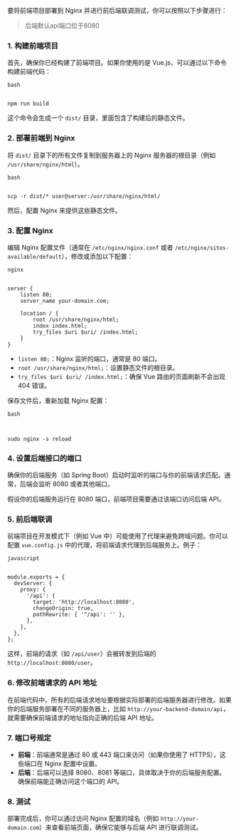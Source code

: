 要将前端项目部署到 Nginx 并进行前后端联调测试，你可以按照以下步骤进行：

> 后端默认api端口位于8080

### 1. **构建前端项目**

首先，确保你已经构建了前端项目。如果你使用的是 Vue.js，可以通过以下命令构建前端代码：

```
bash


npm run build
```

这个命令会生成一个 `dist/` 目录，里面包含了构建后的静态文件。

### 2. **部署前端到 Nginx**

将 `dist/` 目录下的所有文件复制到服务器上的 Nginx 服务器的根目录（例如 `/usr/share/nginx/html`）。

```
bash


scp -r dist/* user@server:/usr/share/nginx/html/
```

然后，配置 Nginx 来提供这些静态文件。

### 3. **配置 Nginx**

编辑 Nginx 配置文件（通常在 `/etc/nginx/nginx.conf` 或者 `/etc/nginx/sites-available/default`），修改或添加以下配置：

```
nginx 


server {
    listen 80;
    server_name your-domain.com;

    location / {
        root /usr/share/nginx/html;
        index index.html;
        try_files $uri $uri/ /index.html;
    }
}
```

- `listen 80;`：Nginx 监听的端口，通常是 80 端口。
- `root /usr/share/nginx/html;`：设置静态文件的根目录。
- `try_files $uri $uri/ /index.html;`：确保 Vue 路由的页面刷新不会出现 404 错误。

保存文件后，重新加载 Nginx 配置：

```
bash



sudo nginx -s reload
```

### 4. **设置后端接口的端口**

确保你的后端服务（如 Spring Boot）启动时监听的端口与你的前端请求匹配。通常，后端会监听 8080 或者其他端口。

假设你的后端服务运行在 8080 端口，前端项目需要通过该端口访问后端 API。

### 5. **前后端联调**

前端项目在开发模式下（例如 Vue 中）可能使用了代理来避免跨域问题。你可以配置 `vue.config.js` 中的代理，将前端请求代理到后端服务上。例子：

```
javascript


module.exports = {
  devServer: {
    proxy: {
      '/api': {
        target: 'http://localhost:8080',
        changeOrigin: true,
        pathRewrite: { '^/api': '' },
      },
    },
  },
};
```

这样，前端的请求（如 `/api/user`）会被转发到后端的 `http://localhost:8080/user`。

### 6. **修改前端请求的 API 地址**

在前端代码中，所有的后端请求地址要根据实际部署的后端服务器进行修改。如果你的后端服务部署在不同的服务器上，比如 `http://your-backend-domain/api`，就需要确保前端请求的地址指向正确的后端 API 地址。

### 7. **端口号规定**

- **前端**：前端通常是通过 80 或 443 端口来访问（如果你使用了 HTTPS），这些端口在 Nginx 配置中设置。
- **后端**：后端可以选择 8080、8081 等端口，具体取决于你的后端服务配置。确保前端能正确访问这个端口的 API。

### 8. **测试**

部署完成后，你可以通过访问 Nginx 配置的域名（例如 `http://your-domain.com`）来查看前端页面，确保它能够与后端 API 进行联调测试。